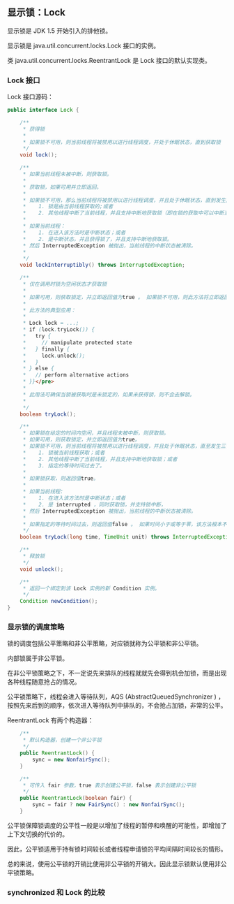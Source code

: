 ## 显示锁：Lock

显示锁是 JDK 1.5 开始引入的排他锁。

显示锁是 java.util.concurrent.locks.Lock 接口的实例。

类 java.util.concurrent.locks.ReentrantLock 是 Lock 接口的默认实现类。



### Lock 接口

Lock 接口源码：

```java
public interface Lock {

    /**
     * 获得锁
     *
     * 如果锁不可用，则当前线程将被禁用以进行线程调度，并处于休眠状态，直到获取锁
     */
    void lock();

    /**
     * 如果当前线程未被中断，则获取锁。
     *
     * 获取锁，如果可用并立即返回。
     *
     * 如果锁不可用，那么当前线程将被禁用以进行线程调度，并且处于休眠状态，直到发生两件事情之一：
     *    1. 锁是由当前线程获取的;或者
     *    2. 其他线程中断了当前线程，并且支持中断地获取锁（即在锁的获取中可以中断当前线程）。
     * 
     * 如果当前线程：
     *    1. 在进入该方法时是中断状态；或者
     *    2. 是中断状态，并且获得锁了，并且支持中断地获取锁。
     * 然后 InterruptedException 被抛出，当前线程的中断状态被清除。
     * 
     */
    void lockInterruptibly() throws InterruptedException;

    /**
     * 仅在调用时锁为空闲状态才获取锁
     *
     * 如果可用，则获取锁定，并立即返回值为true 。 如果锁不可用，则此方法将立即返回值为false 。
     *
     * 此方法的典型应用：
     *  
     * Lock lock = ...;
     * if (lock.tryLock()) {
     *   try {
     *     // manipulate protected state
     *   } finally {
     *     lock.unlock();
     *   }
     * } else {
     *   // perform alternative actions
     * }}</pre>
     *
     * 此用法可确保当锁被获取时是未锁定的，如果未获得锁，则不会去解锁。
     *
     */
    boolean tryLock();

    /**
     * 如果锁在给定的时间内空闲，并且线程未被中断，则获取锁。
     * 如果可用，则获取锁定，并立即返回值为true。 
     * 如果锁不可用，则当前线程将被禁用以进行线程调度，并且处于休眠状态，直至发生三件事情之一：
     *    1. 锁被当前线程获取；或者
     *    2. 其他线程中断了当前线程，并且支持中断地获取锁；或者
     *    3. 指定的等待时间过去了。
     *
     * 如果锁获取，则返回值true。
     *
     * 如果当前线程:
     *    1. 在进入该方法时是中断状态；或者
     *    2. 是 interrupted ，同时获取锁，并支持锁中断，
     * 然后 InterruptedException 被抛出，当前线程的中断状态被清除。
     *
     * 如果指定的等待时间过去，则返回值false 。 如果时间小于或等于零，该方法根本不会等待。
     */
    boolean tryLock(long time, TimeUnit unit) throws InterruptedException;

    /**
     * 释放锁
     */
    void unlock();

    /**
     * 返回一个绑定到该 Lock 实例的新 Condition 实例。
     */
    Condition newCondition();
}
```



### 显示锁的调度策略

锁的调度包括公平策略和非公平策略，对应锁就称为公平锁和非公平锁。

内部锁属于非公平锁。



在非公平锁策略之下，不一定说先来排队的线程就就先会得到机会加锁，而是出现各种线程随意抢占的情况。

公平锁策略下，线程会进入等待队列，AQS (AbstractQueuedSynchronizer ) ，按照先来后到的顺序，依次进入等待队列中排队的，不会抢占加锁，非常的公平。



ReentrantLock 有两个构造器：

```java
    /**
     * 默认构造器，创建一个非公平锁
     */
    public ReentrantLock() {
        sync = new NonfairSync();
    }

    /**
     * 可传入 fair 参数，true 表示创建公平锁，false 表示创建非公平锁
     */
    public ReentrantLock(boolean fair) {
        sync = fair ? new FairSync() : new NonfairSync();
    }
```

公平锁保障锁调度的公平性一般是以增加了线程的暂停和唤醒的可能性，即增加了上下文切换的代价的。

因此，公平锁适用于持有锁时间较长或者线程申请锁的平均间隔时间较长的情形。

总的来说，使用公平锁的开销比使用非公平锁的开销大。因此显示锁默认使用非公平锁策略。



### synchronized 和 Lock 的比较

